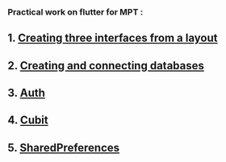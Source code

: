 ### Practical work on flutter for MPT :

## 1. [Creating three interfaces from a layout](FirstPractical)
## 2. [Сreating and connecting databases](SecondPractical)
## 3. [Auth](four_project)
## 4. [Сubit](three_project)
## 5. [SharedPreferences](five_project)

